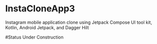 # InstaCloneApp3
Instagram mobile application clone using Jetpack Compose UI tool kit, Kotlin, Android Jetpack, and Dagger Hilt

#Status
Under Construction
